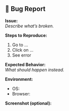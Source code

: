 ## 🐛 Bug Report

**Issue:**  
_Describe what’s broken._

**Steps to Reproduce:**  
1. Go to ...
2. Click on ...
3. See error

**Expected Behavior:**  
_What should happen instead._

**Environment:**  
- OS:
- Browser:

**Screenshot (optional):**
